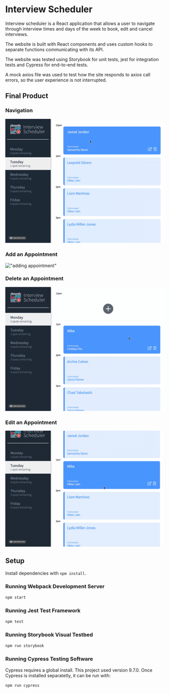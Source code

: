 # Interview Scheduler

Interview scheduler is a React application that allows a user to navigate through interview times and days of the week to book, edit and cancel interviews.

The website is built with React components and uses custom hooks to separate functions communicating with its API.

The website was tested using Storybook for unit tests, jest for integration tests and Cypress for end-to-end tests.

A mock axios file was used to test how the site responds to axios call errors, so the user experience is not interrupted.

## Final Product

### Navigation

!["navigation"](/public/images/navigation.gif?raw=true "navigation")

### Add an Appointment

!["adding appointment"](/public/images/adding-appointment?raw=true "adding appointment")

### Delete an Appointment

!["deleting appointment"](/public/images/delete-appointment.gif?raw=true "deleting appointment")

### Edit an Appointment

!["editing appointment"](/public/images/edit-appointment.gif?raw=true "editing appointment")


## Setup

Install dependencies with `npm install`.

### Running Webpack Development Server

```sh
npm start
```


### Running Jest Test Framework

```sh
npm test
```

### Running Storybook Visual Testbed

```sh
npm run storybook
```

### Running Cypress Testing Software

Cypress requires a global install. This project used version 9.7.0. Once Cypress is installed separatetly, it can be run with:

```sh
npm run cypress
```
